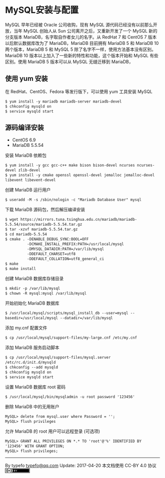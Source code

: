 # MySQL安装与配置

MySQL 早年已经被 Oracle 公司收购，现有 MySQL 源代码已经没有以前那么开放，当年 MySQL 创始人从 Sun 公司离开之后，又重新开发了一个 MySQL 新的分支版本 MariaDB，名字取自作者女儿的名字。从 RedHat 7 和 CentOS 7 版本以后默认数据库改为了 MariaDB，MariaDB 目前拥有 MariaDB 5 和 MariaDB 10 两个版本，MariaDB 5 和 MySQL 5 除了名字不一样，使用方法基本没有区别。MariaDB 10 版本以上加入了一些新的特性和功能，这个版本开始和 MySQL 有些区别。使用 MariaDB 5 版本可以从 MySQL 无缝迁移到 MariaDB，

## 使用 yum 安装

在 RedHat、CentOS、Fedora 等发行版下，可以使用 yum 工具安装 MySQL

```
$ yum install -y mariadb mariadb-server mariadb-devel
$ chkconfig mysqld on
$ service mysqld start
```

## 源码编译安装
   
- CentOS 6.9
- MariaDB 5.5.54

安装 MariaDB 依赖包

```
$ yum install -y gcc gcc-c++ make bison bison-devel ncurses ncurses-devel zlib-devel
$ yum install -y cmake openssl openssl-devel jemalloc jemalloc-devel libevent libevent-devel
```

创建 MariaDB 运行用户

```
$ useradd -M -s /sbin/nologin -c "Mariadb Database User" mysql
```

下载 MariaDB 源码包，然后解压编译安装

```
$ wget https://mirrors.tuna.tsinghua.edu.cn/mariadb/mariadb-5.5.54/source/mariadb-5.5.54.tar.gz
$ tar -xzvf mariadb-5.5.54.tar.gz
$ cd mariadb-5.5.54
$ cmake . -DENABLE_DEBUG_SYNC:BOOL=OFF
          -DCMAKE_INSTALL_PREFIX:PATH=/usr/local/mysql
          -DMYSQL_DATADIR:PATH=/var/lib/mysql
          -DDEFAULT_CHARSET=utf8
          -DDEFAULT_COLLATION=utf8_general_ci
$ make
$ make install
```

创建 MariaDB 数据库存储目录

```
$ mkdir -p /var/lib/mysql
$ chown -R mysql:mysql /var/lib/mysql
```

开始初始化 MariaDB 数据库

```
$ /usr/local/mysql/scripts/mysql_install_db --user=mysql --basedir=/usr/local/mysql --datadir=/var/lib/mysql
```

添加 my.cnf 配置文件

```
$ cp /usr/local/mysql/support-files/my-large.cnf /etc/my.cnf
```

添加 MariaDB 服务启动脚本

```
$ cp /usr/local/mysql/support-files/mysql.server /etc/rc.d/init.d/mysqld
$ chkconfig --add mysqld
$ chkconfig mysqld on
$ service mysqld start
```

设置 MariaDB 数据库 root 密码

```
$ /usr/local/mysql/bin/mysqladmin -u root password '123456'
```
   
删除 MariaDB 中的无用账户

```
MySQL> delete from mysql.user where Password = '';
MySQL> flush privileges
```

允许 MariaDB 的 root 用户可以远程登录 (可选项)

```
MySQL> GRANT ALL PRIVILEGES ON *.* TO 'root'@'%' IDENTIFIED BY '123456' WITH GRANT OPTION;
MySQL> flush privileges;
```

-------------------------------------------------------------------------------

By typefo typefo@qq.com Update: 2017-04-20 本文档使用 CC-BY 4.0 协议 ![by](../img/by.png)

